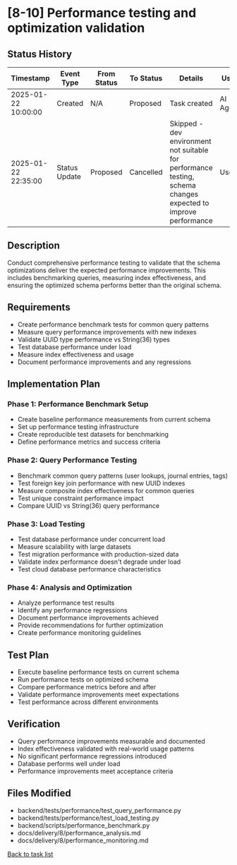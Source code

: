 # [8-10] Performance testing and optimization validation

## Status History

| Timestamp | Event Type | From Status | To Status | Details | User |
|-----------|------------|-------------|-----------|---------|------|
| 2025-01-22 10:00:00 | Created | N/A | Proposed | Task created | AI Agent |
| 2025-01-22 22:35:00 | Status Update | Proposed | Cancelled | Skipped - dev environment not suitable for performance testing, schema changes expected to improve performance | User |

## Description

Conduct comprehensive performance testing to validate that the schema optimizations deliver the expected performance improvements. This includes benchmarking queries, measuring index effectiveness, and ensuring the optimized schema performs better than the original schema.

## Requirements

- Create performance benchmark tests for common query patterns
- Measure query performance improvements with new indexes
- Validate UUID type performance vs String(36) types
- Test database performance under load
- Measure index effectiveness and usage
- Document performance improvements and any regressions

## Implementation Plan

### Phase 1: Performance Benchmark Setup
- Create baseline performance measurements from current schema
- Set up performance testing infrastructure
- Create reproducible test datasets for benchmarking
- Define performance metrics and success criteria

### Phase 2: Query Performance Testing
- Benchmark common query patterns (user lookups, journal entries, tags)
- Test foreign key join performance with new UUID indexes
- Measure composite index effectiveness for common queries
- Test unique constraint performance impact
- Compare UUID vs String(36) query performance

### Phase 3: Load Testing
- Test database performance under concurrent load
- Measure scalability with large datasets
- Test migration performance with production-sized data
- Validate index performance doesn't degrade under load
- Test cloud database performance characteristics

### Phase 4: Analysis and Optimization
- Analyze performance test results
- Identify any performance regressions
- Document performance improvements achieved
- Provide recommendations for further optimization
- Create performance monitoring guidelines

## Test Plan

- Execute baseline performance tests on current schema
- Run performance tests on optimized schema
- Compare performance metrics before and after
- Validate performance improvements meet expectations
- Test performance across different environments

## Verification

- Query performance improvements measurable and documented
- Index effectiveness validated with real-world usage patterns
- No significant performance regressions introduced
- Database performs well under load
- Performance improvements meet acceptance criteria

## Files Modified

- backend/tests/performance/test_query_performance.py
- backend/tests/performance/test_load_testing.py
- backend/scripts/performance_benchmark.py
- docs/delivery/8/performance_analysis.md
- docs/delivery/8/performance_monitoring.md

[Back to task list](./tasks.md) 